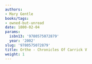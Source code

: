 ```yaml
---
authors:
- Mary Gentle
books/tags:
- owned-but-unread
date: 1800-02-04
params:
  isbn13: '9780575072879'
  year: '2002'
slug: '9780575072879'
title: Orthe - Chronicles Of Carrick V
weight: 1
---
```



<!--more-->